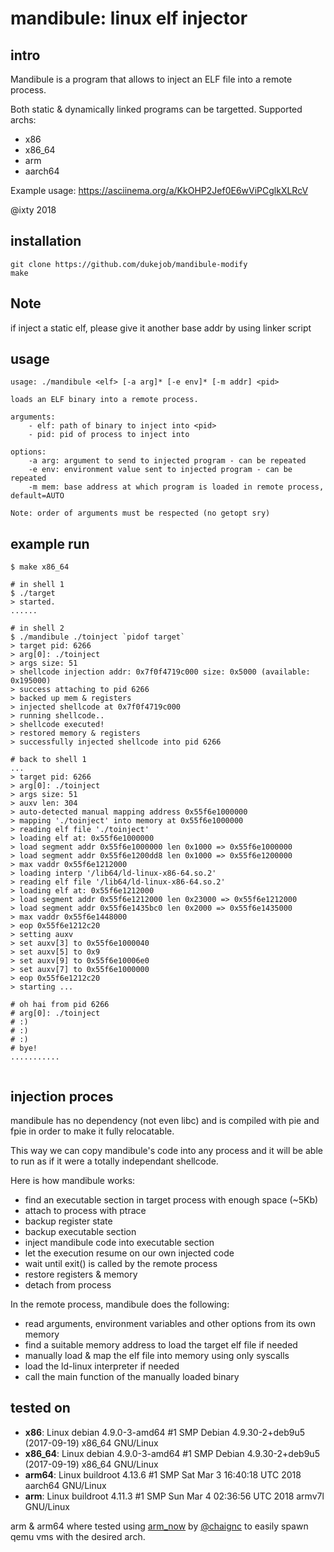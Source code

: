 # mandibule: linux elf injector

## intro
Mandibule is a program that allows to inject an ELF file into a remote process.

Both static & dynamically linked programs can be targetted.
Supported archs:

- x86
- x86_64
- arm
- aarch64

Example usage: https://asciinema.org/a/KkOHP2Jef0E6wViPCglkXLRcV

@ixty 2018


## installation
```shell
git clone https://github.com/dukejob/mandibule-modify
make
```

## Note
if inject a static elf, please give it another base addr by using linker script 

## usage
```shell
usage: ./mandibule <elf> [-a arg]* [-e env]* [-m addr] <pid>

loads an ELF binary into a remote process.

arguments:
    - elf: path of binary to inject into <pid>
    - pid: pid of process to inject into

options:
    -a arg: argument to send to injected program - can be repeated
    -e env: environment value sent to injected program - can be repeated
    -m mem: base address at which program is loaded in remote process, default=AUTO

Note: order of arguments must be respected (no getopt sry)
```


## example run
```shell
$ make x86_64

# in shell 1
$ ./target
> started.
......

# in shell 2
$ ./mandibule ./toinject `pidof target`
> target pid: 6266
> arg[0]: ./toinject
> args size: 51
> shellcode injection addr: 0x7f0f4719c000 size: 0x5000 (available: 0x195000)
> success attaching to pid 6266
> backed up mem & registers
> injected shellcode at 0x7f0f4719c000
> running shellcode..
> shellcode executed!
> restored memory & registers
> successfully injected shellcode into pid 6266

# back to shell 1
...
> target pid: 6266
> arg[0]: ./toinject
> args size: 51
> auxv len: 304
> auto-detected manual mapping address 0x55f6e1000000
> mapping './toinject' into memory at 0x55f6e1000000
> reading elf file './toinject'
> loading elf at: 0x55f6e1000000
> load segment addr 0x55f6e1000000 len 0x1000 => 0x55f6e1000000
> load segment addr 0x55f6e1200dd8 len 0x1000 => 0x55f6e1200000
> max vaddr 0x55f6e1212000
> loading interp '/lib64/ld-linux-x86-64.so.2'
> reading elf file '/lib64/ld-linux-x86-64.so.2'
> loading elf at: 0x55f6e1212000
> load segment addr 0x55f6e1212000 len 0x23000 => 0x55f6e1212000
> load segment addr 0x55f6e1435bc0 len 0x2000 => 0x55f6e1435000
> max vaddr 0x55f6e1448000
> eop 0x55f6e1212c20
> setting auxv
> set auxv[3] to 0x55f6e1000040
> set auxv[5] to 0x9
> set auxv[9] to 0x55f6e10006e0
> set auxv[7] to 0x55f6e1000000
> eop 0x55f6e1212c20
> starting ...

# oh hai from pid 6266
# arg[0]: ./toinject
# :)
# :)
# :)
# bye!
...........


```


## injection proces
mandibule has no dependency (not even libc) and is compiled with pie and fpie in order to make it fully relocatable.

This way we can copy mandibule's code into any process and it will be able to run as if it were a totally independant shellcode.

Here is how mandibule works:

- find an executable section in target process with enough space (~5Kb)
- attach to process with ptrace
- backup register state
- backup executable section
- inject mandibule code into executable section
- let the execution resume on our own injected code
- wait until exit() is called by the remote process
- restore registers & memory
- detach from process

In the remote process, mandibule does the following:

- read arguments, environment variables and other options from its own memory
- find a suitable memory address to load the target elf file if needed
- manually load & map the elf file into memory using only syscalls
- load the ld-linux interpreter if needed
- call the main function of the manually loaded binary


## tested on

- __x86__:      Linux debian 4.9.0-3-amd64 #1 SMP Debian 4.9.30-2+deb9u5 (2017-09-19) x86_64 GNU/Linux
- __x86_64__:   Linux debian 4.9.0-3-amd64 #1 SMP Debian 4.9.30-2+deb9u5 (2017-09-19) x86_64 GNU/Linux
- __arm64__:    Linux buildroot 4.13.6 #1 SMP Sat Mar 3 16:40:18 UTC 2018 aarch64 GNU/Linux
- __arm__:      Linux buildroot 4.11.3 #1 SMP Sun Mar 4 02:36:56 UTC 2018 armv7l GNU/Linux

arm & arm64 where tested using [arm_now](https://github.com/nongiach/arm_now) by [@chaignc](https://twitter.com/chaignc) to easily spawn qemu vms with the desired arch.
